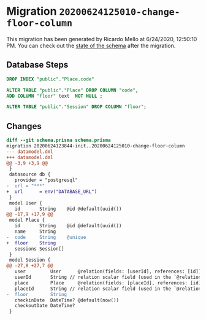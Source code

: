 # Migration `20200624125010-change-floor-column`

This migration has been generated by Ricardo Mello at 6/24/2020, 12:50:10 PM.
You can check out the [state of the schema](./schema.prisma) after the migration.

## Database Steps

```sql
DROP INDEX "public"."Place.code"

ALTER TABLE "public"."Place" DROP COLUMN "code",
ADD COLUMN "floor" text  NOT NULL ;

ALTER TABLE "public"."Session" DROP COLUMN "floor";
```

## Changes

```diff
diff --git schema.prisma schema.prisma
migration 20200624123844-init..20200624125010-change-floor-column
--- datamodel.dml
+++ datamodel.dml
@@ -3,9 +3,9 @@
 }
 datasource db {
   provider = "postgresql"
-  url = "***"
+  url      = env("DATABASE_URL")
 }
 model User {
   id       String    @id @default(uuid())
@@ -17,9 +17,9 @@
 model Place {
   id       String    @id @default(uuid())
   name     String
-  code     String    @unique
+  floor    String
   sessions Session[]
 }
 model Session {
@@ -27,8 +27,7 @@
   user         User      @relation(fields: [userId], references: [id])
   userId       String // relation scalar field (used in the `@relation` attribute above)
   place        Place     @relation(fields: [placeId], references: [id])
   placeId      String // relation scalar field (used in the `@relation` attribute above)
-  floor        String
   checkinDate  DateTime? @default(now())
   checkoutDate DateTime?
 }
```


